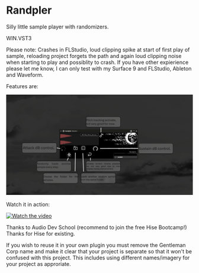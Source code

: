 # Randpler
Silly little sample player with randomizers.

WIN.VST3

Please note: Crashes in FLStudio, loud clipping spike at start of first play of sample, reloading project forgets the path and again loud clipping noise when starting to play and possiblity to crash.
If you have other expierience please let me know, I can only test with my Surface 9 and FLStudio, Ableton and Waveform.

Features are:

![Alt text](https://github.com/GentlemanCorpse/Randpler/blob/main/Images/Randpler%20overview.PNG?raw=true)

Watch it in action:

[![Watch the video](https://img.youtube.com/vi/1yIj7Jo8JU4/maxresdefault.jpg)](https://youtu.be/1yIj7Jo8JU4)

Thanks to Audio Dev School (recommend to join the free Hise Bootcamp!)
Thanks for Hise for existing.


If you wish to reuse it in your own plugin you must remove the Gentleman Corp name and make it clear that your project is separate so that it won't be confused with this project.
This includes using different names/imagery for your project as approriate.